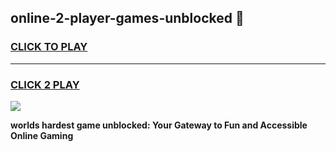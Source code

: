 
## online-2-player-games-unblocked 👋
<h3>
<a href="https://premium.freeplayer.one?title=online-2-player-games-unblocked&ref=14F">CLICK TO PLAY</a></h3>
<hr>

<h3>
<a href="https://premium.freeplayer.one?title=online-2-player-games-unblocked&ref=14F">CLICK 2 PLAY</a>
  
</h3>

<a href="https://premium.freeplayer.one?title=online-2-player-games-unblocked&ref=12F/"><img src="https://clearcache.store/games.png"></a>


**worlds hardest game unblocked: Your Gateway to Fun and Accessible Online Gaming**
